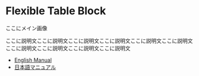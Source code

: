 #  Flexible Table Block

ここにメイン画像

ここに説明文ここに説明文ここに説明文ここに説明文ここに説明文ここに説明文ここに説明文ここに説明文ここに説明文ここに説明文

- [English Manual](docs/README_CN.md)
- [日本語マニュアル](docs/README_JP.md)
